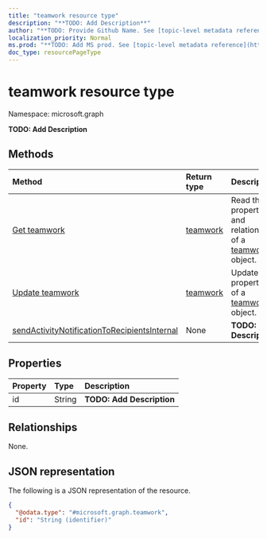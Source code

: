 ```yaml
---
title: "teamwork resource type"
description: "**TODO: Add Description**"
author: "**TODO: Provide Github Name. See [topic-level metadata reference](https://msgo.azurewebsites.net/add/document/guidelines/metadata.html#topic-level-metadata)**"
localization_priority: Normal
ms.prod: "**TODO: Add MS prod. See [topic-level metadata reference](https://msgo.azurewebsites.net/add/document/guidelines/metadata.html#topic-level-metadata)**"
doc_type: resourcePageType
---
```


# teamwork resource type

Namespace: microsoft.graph

**TODO: Add Description**

## Methods
|Method|Return type|Description|
|:---|:---|:---|
|[Get teamwork](../api/teamwork-get.md)|[teamwork](../resources/teamwork.md)|Read the properties and relationships of a [teamwork](../resources/teamwork.md) object.|
|[Update teamwork](../api/teamwork-update.md)|[teamwork](../resources/teamwork.md)|Update the properties of a [teamwork](../resources/teamwork.md) object.|
|[sendActivityNotificationToRecipientsInternal](../api/teamwork-sendactivitynotificationtorecipientsinternal.md)|None|**TODO: Add Description**|

## Properties
|Property|Type|Description|
|:---|:---|:---|
|id|String|**TODO: Add Description**|

## Relationships
None.

## JSON representation
The following is a JSON representation of the resource.
<!-- {
  "blockType": "resource",
  "keyProperty": "id",
  "@odata.type": "microsoft.graph.teamwork",
  "baseType": "",
  "openType": false
}
-->
``` json
{
  "@odata.type": "#microsoft.graph.teamwork",
  "id": "String (identifier)"
}
```

